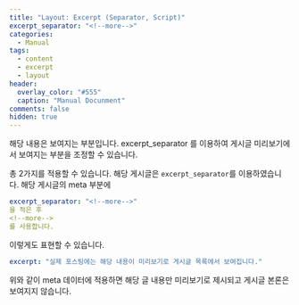 ```yaml
---
title: "Layout: Excerpt (Separator, Script)"
excerpt_separator: "<!--more-->"
categories:
  - Manual
tags:
  - content
  - excerpt
  - layout
header:
  overlay_color: "#555"
  caption: "Manual Docunment"
comments: false
hidden: true
---
```


해당 내용은 보여지는 부분입니다. excerpt_separator 를 이용하여 게시글 미리보기에서 보여지는 부분을 조정할 수 있습니다.

<!--more-->
총 2가지를 적용할 수 있습니다.
해당 게시글은 `excerpt_separator`를 이용하였습니다. 해당 게시글의 meta 부분에 
```yaml
excerpt_separator: "<!--more-->"
을 적은 후
<!--more-->
를 사용합니다.
```

이렇게도 표현할 수 있습니다.
```yaml
excerpt: "실제 포스팅에는 해당 내용이 미리보기로 게시글 목록에서 보여집니다."
```
위와 같이 meta 데이터에 적용하면 해당 글 내용만 미리보기로 제시되고 게시글 본론은 보여지지 않습니다.